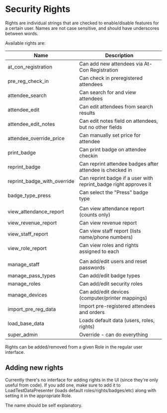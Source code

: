 Security Rights
===============

Rights are individual strings that are checked to enable/disable features for a certain user. Names are not case 
sensitive, and should have underscores between words.

Available rights are:

| Name                        | Description                                                       |
|-----------------------------|-------------------------------------------------------------------|
| at_con_registration         | Can add new attendees via At-Con Registration                     |
| pre_reg_check_in            | Can check in preregistered attendees                              |
| attendee_search             | Can search for and view attendees                                 |
| attendee_edit               | Can edit attendees from search results                            |
| attendee_edit_notes         | Can edit notes field on attendees, but no other fields            |
| attendee_override_price     | Can manually set price for attendee                               |
| print_badge                 | Can print badge on attendee checkin                               |
| reprint_badge               | Can reprint attendee badges after attendee is checked in          |
| reprint_badge_with_override | Can reprint badge if a user with reprint_badge right approves it  |
| badge_type_press            | Can select the "Press" badge type                                 |
|                             |                                                                   |
| view_attendance_report      | Can view attendance report (counts only)                          |
| view_revenue_report         | Can view revenue report                                           |
| view_staff_report           | Can view staff report (lists name/phone numbers)                  |
| view_role_report            | Can view roles and rights assigned to each                        |
|                             |                                                                   |
| manage_staff                | Can add/edit users and reset passwords                            |
| manage_pass_types           | Can add/edit badge types                                          |
| manage_roles                | Can add/edit security roles                                       |
| manage_devices              | Can add/edit devices (computer/printer mappings)                  |
| import_pre_reg_data         | Import pre-registered attendees and orders                        |
| load_base_data              | Loads default data (users, roles, rights)                         |
| super_admin                 | Override - can do everything                                      |

Rights can be added/removed from a given Role in the regular user interface.


Adding new rights
-----------------
Currently there's no interface for adding rights in the UI (since they're only useful from code).
If you add one, make sure to add it to LoadTestDataPresenter (loads default roles/rights/badges/etc) along
with setting it in the appropriate Role. 

The name should be self explanatory.
